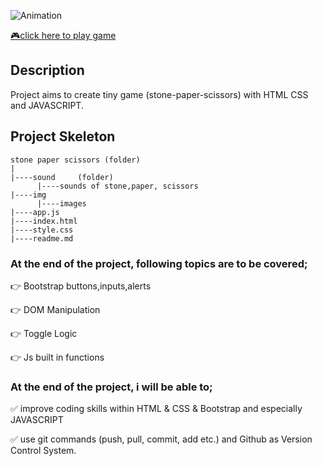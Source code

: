 ![Animation](https://user-images.githubusercontent.com/99739515/173235430-d80eb603-e220-47b7-a52d-2a17499dfa79.gif)

[🎮click here to play game](https://yaserdemet.github.io/stone-paper-js/) 
## Description
Project aims to create tiny game (stone-paper-scissors) with HTML CSS and JAVASCRIPT.




## Project Skeleton 

```
stone paper scissors (folder)
|
|----sound     (folder)    
      |----sounds of stone,paper, scissors
|----img
      |----images
|----app.js  
|----index.html   
|----style.css
|----readme.md
```


### At the end of the project, following topics are to be covered;

👉 Bootstrap buttons,inputs,alerts

👉 DOM Manipulation

👉 Toggle Logic

👉 Js built in functions


### At the end of the project, i will be able to;

✅ improve coding skills within HTML & CSS & Bootstrap and especially JAVASCRIPT

✅ use git commands (push, pull, commit, add etc.) and Github as Version Control System.

